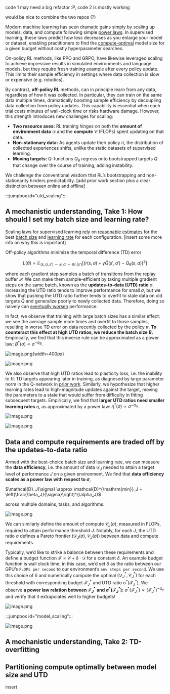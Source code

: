 code 1 may need a big refactor :P, code 2 is mostly working

would be nice to combine the two repos (?)

Modern machine learning has seen dramatic gains simply by scaling up models, data, and compute following simple [power laws](https://arxiv.org/abs/2001.08361). In supervised learning, these laws predict how loss decreases as you enlarge your model or dataset, enabling practitioners to find the [compute-optimal](https://arxiv.org/abs/2203.15556) model size for a given budget without costly hyperparameter searches.

On-policy RL methods, like PPO and GRPO, have likewise leveraged scaling to achieve impressive results in simulated environments and language models, but they require fresh training example after every policy update. This limits their sample efficiency in settings where data collection is slow or expensive (e.g. robotics).

By contrast, **off-policy RL** methods, can in principle learn from any data, regardless of how it was collected. In particular, they can train on the same data multiple times, dramatically boosting sample efficiency by decoupling data collection from policy updates. This capability is essential when each trial costs minutes of wall-clock time or risks hardware damage. However, this strength introduces new challenges for scaling:

- **Two resource axes:** RL training hinges on both the **amount of environment data** $\mathcal D$ and the **compute** $\mathcal C$ (FLOPs) spent updating on that data.
- **Non-stationary data:** As agents update their policy $\pi$, the distribution of collected experiences shifts, unlike the static datasets of supervised learning.
- **Moving targets:** Q-functions $Q_\theta$ regress onto bootstrapped targets $\bar Q$ that change over the course of training, adding instability.

We challenge the conventional wisdom that RL’s bootstrapping and non-stationarity hinders predictability. [add prior work section plus a clear distinction between online and offline]

:::jumpbox id="utd_scaling":::

## A mechanistic understanding, Take 1: How should I set my batch size and learning rate?

Scaling laws for supervised learning [rely](https://arxiv.org/abs/2203.15556) on [reasonable estimates](https://arxiv.org/abs/1404.5997) for the best [batch size](https://arxiv.org/abs/1812.06162) and [learning rate](https://arxiv.org/abs/2203.03466) for each configuration. [insert some more info on why this is important]

Off-policy algorithms minimize the temporal difference (TD) error

$$L(\theta) = \mathbb{E}_{(s, a, s') \sim \mathcal{P}, a' \sim \pi(\cdot|s')}\left[ \left(r(s, a) + \gamma \bar{Q}(s', a') - Q_\theta(s, a) \right)^2\right]$$

where each gradient step samples a batch of transitions from the replay buffer $\mathcal P$. We can make them sample-efficient by taking multiple gradient steps on the same batch, known as the **updates-to-data (UTD) ratio** $\sigma$. Increasing the UTD ratio tends to improve performance for small $\sigma$, but we show that pushing the UTD ratio further tends to overfit to stale data on old targets $\bar Q$ and generalize poorly to newly collected data. Therefore, doing so naively can [eventually worsen](https://arxiv.org/abs/2205.07802) performance.

In fact, we observe that training with large batch sizes has a similar effect: we see the average sample more times and overfit to those samples, resulting in worse TD error on data recently collected by the policy $\pi$. **To counteract this effect at high UTD ratios, we reduce the batch size $B$.** Empirically, we find that this inverse rule can be approximated as a power law: $B^*(\sigma) \propto \sigma^{-\alpha_B}$.

![image.png](/assets/images/model_scaling_temp.png "above is a sample image, this is a sample caption"){width=400px}

![image.png](attachment:9255258b-8cfd-4b65-a9fa-50f7cb3af546:image.png)

We also observe that high UTD ratios lead to plasticity loss, i.e. the inability to fit TD targets appearing later in training, as diagnosed by large parameter norm in the Q-network in [prior work](https://openreview.net/forum?id=OpC-9aBBVJe). Similarly, we hypothesize that higher learning rates lead to high-magnitude updates against the target, moving the parameters to a state that would suffer from difficulty in fitting subsequent targets. Empirically, we find that **larger UTD ratios need smaller learning rates** $\eta$, as approximated by a power law: $\eta^*(\sigma) \propto \sigma^{-\alpha_\eta}$.

![image.png](attachment:bb7379d4-d7f6-4884-a26f-4cc458373649:image.png)

![image.png](attachment:49e541e6-872e-407a-b762-51d57527036f:image.png)

## Data and compute requirements are traded off by the updates-to-data ratio

Armed with the best-choice batch size and learning rate, we can measure the **data efficiency**, i.e. the amount of data $\mathcal D_J$ needed to attain a target level of performance $J$ on a given environment. We find that **data efficiency scales as a power law with respect to $\sigma$**,

$\mathcal{D}_J(\sigma) \approx \mathcal{D}^{\mathrm{min}}_J + \left(\frac{\beta_J}{\sigma}\right)^{\alpha_J}$

across multiple domains, tasks, and algorithms.

![image.png](attachment:7e4eb55e-9f80-4de1-a312-5fc2cc4801ea:662cbc9c-2a68-4a96-8b7c-c1263c20b055.png)

We can similarly define the amount of compute $\mathcal C_J(\sigma)$, measured in FLOPs, required to attain performance threshold $J$. Notably, for each $J$, the UTD ratio $\sigma$ defines a Pareto frontier $(\mathcal D_J(\sigma), \mathcal C_J(\sigma))$ between data and compute requirements.

Typically, we’d like to strike a balance between these requirements and define a budget function $\mathcal F = \mathcal C + \delta \cdot \mathcal D$ for a constant $\delta$. An example budget function is wall clock time; in this case, we’d set $\delta$ as the ratio between our GPU’s `FLOPs per second` to our environment’s `env steps per second`. We use this choice of $\delta$ and numerically compute the optimal $(\mathcal D_J^*, \mathcal C_J^*)$ for each threshold with corresponding budget $\mathcal F_J^*$ and UTD ratio $\sigma^*(\mathcal F_J^*)$. We observe **a power law relation between $\mathcal F_J^*$ and $\sigma^*(\mathcal F_J^*)$:** $\sigma^*(\mathcal{F}_J^*) \propto (\mathcal F_J^*)^{-\alpha_\sigma}$ and verify that it extrapolates well to higher budgets!

![image.png](attachment:85ff0d06-f345-4c62-9d32-265daa957c30:image.png)

:::jumpbox id="model_scaling":::

![image.png](attachment:f56eecb7-d721-4bfb-b5a8-42cd896a6904:0aa2ba64-e273-40fc-bd33-85f3778efcde.png)

## A mechanistic understanding, Take 2: TD-overfitting

## Partitioning compute optimally between model size and UTD

insert
